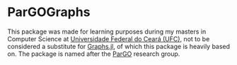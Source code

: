 # ParGOGraphs

This package was made for learning purposes during my masters in Computer Science at [Universidade Federal do Ceará (UFC)](http://www.mdcc.ufc.br/), not to be considered a substitute for [Graphs.jl](https://github.com/JuliaGraphs/Graphs.jl), of which this package is heavily based on. The package is named after the [ParGO](https://pargo.ufc.br/en/presentation/) research group.